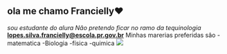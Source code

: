 ## ola me chamo Francielly♥️
*sou estudante do alura*
*Nâo pretendo ficar no ramo da tequinologia*
**lopes.silva.francielly@escola.pr.gov.br**
Minhas marerias preferidas sâo
-matematica
-Biologia
-física
-quimica
![](https://tenor.com/pt-BR/view/haikyu-gif-192716699)
